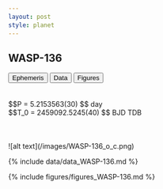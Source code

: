 ```yaml
---
layout: post
style: planet
---
```

<script src="../js/planets.js"></script>

## WASP-136

<!-- Tab links -->
<div class="tab">
<button class="tablinks" onclick="openCity(event, 'Ephemeris')">Ephemeris</button>
<button class="tablinks" onclick="openCity(event, 'Data')">Data</button>
<button class="tablinks" onclick="openCity(event, 'Figures')">Figures</button>
</div>

<!-- Tab content -->
<div id="Ephemeris" class="tabcontent" markdown="1">
<br/><br/>
$$P = 5.2153563(30) $$ day <br/>
$$T_0 = 2459092.5245(40) $$ BJD TDB
<br/><br/>
<br/><br/>
![alt text](/images/WASP-136_o_c.png)
</div>


<div id="Data" class="tabcontent" markdown="1">

{% include data/data_WASP-136.md %}

</div>

<div id="Figures" class="tabcontent" markdown="1">
{% include figures/figures_WASP-136.md %}
</div>


<script src="../js/tabs.js"></script>


